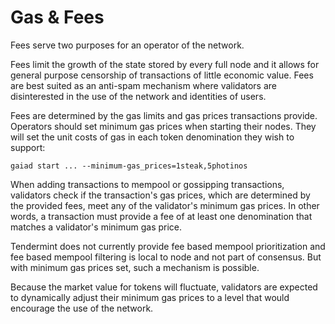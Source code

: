 # Gas & Fees

Fees serve two purposes for an operator of the network.

Fees limit the growth of the state stored by every full node and it allows for
general purpose censorship of transactions of little economic value. Fees
are best suited as an anti-spam mechanism where validators are disinterested in
the use of the network and identities of users.

Fees are determined by the gas limits and gas prices transactions provide.
Operators should set minimum gas prices when starting their nodes. They will set
the unit costs of gas in each token denomination they wish to support:

`gaiad start ... --minimum-gas_prices=1steak,5photinos`

When adding transactions to mempool or gossipping transactions, validators check
if the transaction's gas prices, which are determined by the provided fees, meet
any of the validator's minimum gas prices. In other words, a transaction must
provide a fee of at least one denomination that matches a validator's minimum
gas price.

Tendermint does not currently provide fee based mempool prioritization and fee
based mempool filtering is local to node and not part of consensus. But with
minimum gas prices set, such a mechanism is possible.

Because the market value for tokens will fluctuate, validators are expected to
dynamically adjust their minimum gas prices to a level that would encourage the
use of the network.
